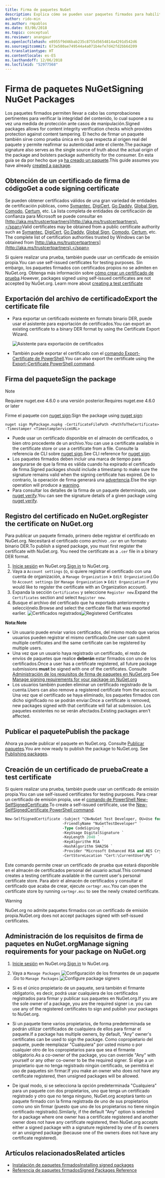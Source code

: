 ```yaml
---
title: Firma de paquetes NuGet
description: Explica cómo se pueden usar paquetes firmados para habilitar la comprobación de integridad del contenido.
author: rido-min
ms.author: rmpablos
ms.date: 03/06/2018
ms.topic: conceptual
ms.reviewer: anangaur
ms.openlocfilehash: e8955f9d46bab235c8755d5654814a4291d542d6
ms.sourcegitcommit: 673e580ae749544a4a071b4efe7d42fd2bb6d209
ms.translationtype: HT
ms.contentlocale: es-ES
ms.lasthandoff: 12/06/2018
ms.locfileid: "52977568"
---
```

# <a name="signing-nuget-packages"></a><span data-ttu-id="ecc99-103">Firma de paquetes NuGet</span><span class="sxs-lookup"><span data-stu-id="ecc99-103">Signing NuGet Packages</span></span>

<span data-ttu-id="ecc99-104">Los paquetes firmados permiten llevar a cabo las comprobaciones pertinentes para verificar la integridad del contenido, lo cual supone a su vez una medida de protección ante casos de manipulación.</span><span class="sxs-lookup"><span data-stu-id="ecc99-104">Signed packages allows for content integrity verification checks which provides protection against content tampering.</span></span> <span data-ttu-id="ecc99-105">El hecho de firmar un paquete también sirve como prueba única en lo que respecta al origen real del paquete y permite reafirmar su autenticidad ante el cliente.</span><span class="sxs-lookup"><span data-stu-id="ecc99-105">The package signature also serves as the single source of truth about the actual origin of the package and bolsters package authenticity for the consumer.</span></span> <span data-ttu-id="ecc99-106">En esta guía se da por hecho que ya [ha creado un paquete](creating-a-package.md).</span><span class="sxs-lookup"><span data-stu-id="ecc99-106">This guide assumes you have already [created a package](creating-a-package.md).</span></span>

## <a name="get-a-code-signing-certificate"></a><span data-ttu-id="ecc99-107">Obtención de un certificado de firma de código</span><span class="sxs-lookup"><span data-stu-id="ecc99-107">Get a code signing certificate</span></span>

<span data-ttu-id="ecc99-108">Se pueden obtener certificados válidos de una gran variedad de entidades de certificación públicas, como [Symantec](https://trustcenter.websecurity.symantec.com/process/trust/productOptions?productType=SoftwareValidationClass3), [DigiCert](https://www.digicert.com/code-signing/), [Go Daddy](https://www.godaddy.com/web-security/code-signing-certificate), [Global Sign](https://www.globalsign.com/en/code-signing-certificate/), [Comodo](https://www.comodo.com/e-commerce/code-signing/code-signing-certificate.php), [Certum](https://www.certum.eu/certum/cert,offer_en_open_source_cs.xml), etc. La lista completa de entidades de certificación de confianza para Microsoft se puede consultar en [http://aka.ms/trustcertpartners](http://aka.ms/trustcertpartners).</span><span class="sxs-lookup"><span data-stu-id="ecc99-108">Valid certificates may be obtained from a public certificate authority such as [Symantec](https://trustcenter.websecurity.symantec.com/process/trust/productOptions?productType=SoftwareValidationClass3), [DigiCert](https://www.digicert.com/code-signing/), [Go Daddy](https://www.godaddy.com/web-security/code-signing-certificate), [Global Sign](https://www.globalsign.com/en/code-signing-certificate/), [Comodo](https://www.comodo.com/e-commerce/code-signing/code-signing-certificate.php), [Certum](https://www.certum.eu/certum/cert,offer_en_open_source_cs.xml), etc. The complete list of certification authorities trusted by Windows can be obtained from [http://aka.ms/trustcertpartners](http://aka.ms/trustcertpartners).</span></span>

<span data-ttu-id="ecc99-109">Si quiere realizar una prueba, también puede usar un certificado de emisión propia.</span><span class="sxs-lookup"><span data-stu-id="ecc99-109">You can use self-issued certificates for testing purposes.</span></span> <span data-ttu-id="ecc99-110">Sin embargo, los paquetes firmados con certificados propios no se admiten en NuGet.org. Obtenga más información sobre [cómo crear un certificado de prueba](#create-a-test-certificate).</span><span class="sxs-lookup"><span data-stu-id="ecc99-110">However, packages signed using self-issued certificates are not accepted by NuGet.org. Learn more about [creating a test certificate](#create-a-test-certificate)</span></span>

## <a name="export-the-certificate-file"></a><span data-ttu-id="ecc99-111">Exportación del archivo de certificado</span><span class="sxs-lookup"><span data-stu-id="ecc99-111">Export the certificate file</span></span>

* <span data-ttu-id="ecc99-112">Para exportar un certificado existente en formato binario DER, puede usar el asistente para exportación de certificados.</span><span class="sxs-lookup"><span data-stu-id="ecc99-112">You can export an existing certificate to a binary DER format by using the Certificate Export Wizard.</span></span>

  ![Asistente para exportación de certificados](../reference/media/CertificateExportWizard.png)

* <span data-ttu-id="ecc99-114">También puede exportar el certificado con el [comando Export-Certificate de PowerShell](/powershell/module/pkiclient/export-certificate.md).</span><span class="sxs-lookup"><span data-stu-id="ecc99-114">You can also export the certificate using the [Export-Certificate PowerShell command](/powershell/module/pkiclient/export-certificate.md).</span></span>

## <a name="sign-the-package"></a><span data-ttu-id="ecc99-115">Firma del paquete</span><span class="sxs-lookup"><span data-stu-id="ecc99-115">Sign the package</span></span>

> [!note]
> <span data-ttu-id="ecc99-116">Requiere nuget.exe 4.6.0 o una versión posterior.</span><span class="sxs-lookup"><span data-stu-id="ecc99-116">Requires nuget.exe 4.6.0 or later</span></span>

<span data-ttu-id="ecc99-117">Firme el paquete con [nuget sign](../tools/cli-ref-sign.md):</span><span class="sxs-lookup"><span data-stu-id="ecc99-117">Sign the package using [nuget sign](../tools/cli-ref-sign.md):</span></span>

```cli
nuget sign MyPackage.nupkg -CertificateFilePath <PathToTheCertificate> -Timestamper <TimestampServiceURL>
```

* <span data-ttu-id="ecc99-118">Puede usar un certificado disponible en el almacén de certificados, o bien otro procedente de un archivo.</span><span class="sxs-lookup"><span data-stu-id="ecc99-118">You can use a certificate available in the certificate store or use a certificate from a file.</span></span> <span data-ttu-id="ecc99-119">Consulte la referencia de CLI sobre [nuget sign](../tools/cli-ref-sign.md).</span><span class="sxs-lookup"><span data-stu-id="ecc99-119">See CLI reference for [nuget sign](../tools/cli-ref-sign.md).</span></span>
* <span data-ttu-id="ecc99-120">Los paquetes firmados deben incluir una marca de tiempo para asegurarse de que la firma es válida cuando ha expirado el certificado de firma.</span><span class="sxs-lookup"><span data-stu-id="ecc99-120">Signed packages should include a timestamp to make sure the signature remains valid when the signing certificate has expired.</span></span> <span data-ttu-id="ecc99-121">De lo contrario, la operación de firma generará una [advertencia](../reference/errors-and-warnings/NU3002.md).</span><span class="sxs-lookup"><span data-stu-id="ecc99-121">Else the sign operation will produce a [warning](../reference/errors-and-warnings/NU3002.md).</span></span>
* <span data-ttu-id="ecc99-122">Para consultar los detalles de la firma de un paquete determinado, use [nuget verify](../tools/cli-ref-verify.md).</span><span class="sxs-lookup"><span data-stu-id="ecc99-122">You can see the signature details of a given package using [nuget verify](../tools/cli-ref-verify.md).</span></span>

## <a name="register-the-certificate-on-nugetorg"></a><span data-ttu-id="ecc99-123">Registro del certificado en NuGet.org</span><span class="sxs-lookup"><span data-stu-id="ecc99-123">Register the certificate on NuGet.org</span></span>

<span data-ttu-id="ecc99-124">Para publicar un paquete firmado, primero debe registrar el certificado en NuGet.org. Necesitará el certificado como archivo `.cer` en un formato binario DER.</span><span class="sxs-lookup"><span data-stu-id="ecc99-124">To publish a signed package, you must first register the certificate with NuGet.org. You need the certificate as a `.cer` file in a binary DER format.</span></span>

1. <span data-ttu-id="ecc99-125">[Inicie sesión](https://www.nuget.org/users/account/LogOn?returnUrl=%2F) en NuGet.org.</span><span class="sxs-lookup"><span data-stu-id="ecc99-125">[Sign in](https://www.nuget.org/users/account/LogOn?returnUrl=%2F) to NuGet.org.</span></span>
1. <span data-ttu-id="ecc99-126">Vaya a `Account settings` (o, si quiere registrar el certificado con una cuenta de organización, a `Manage Organization` **>** `Edit Organziation`).</span><span class="sxs-lookup"><span data-stu-id="ecc99-126">Go to `Account settings` (or `Manage Organization` **>** `Edit Organziation` if you would like to register the certificate with an Organization account).</span></span>
1. <span data-ttu-id="ecc99-127">Expanda la sección `Certificates` y seleccione `Register new`.</span><span class="sxs-lookup"><span data-stu-id="ecc99-127">Expand the `Certificates` section and select `Register new`.</span></span>
1. <span data-ttu-id="ecc99-128">Busque el archivo del certificado que ha exportado anteriormente y selecciónelo.</span><span class="sxs-lookup"><span data-stu-id="ecc99-128">Browse and select the certficate file that was exported earlier.</span></span>
  <span data-ttu-id="ecc99-129">![Certificados registrados](../reference/media/registered-certs.png)</span><span class="sxs-lookup"><span data-stu-id="ecc99-129">![Registered Certificates](../reference/media/registered-certs.png)</span></span>

<span data-ttu-id="ecc99-130">**Nota:**</span><span class="sxs-lookup"><span data-stu-id="ecc99-130">**Note**</span></span>
* <span data-ttu-id="ecc99-131">Un usuario puede enviar varios certificados, del mismo modo que varios usuarios pueden registrar el mismo certificado.</span><span class="sxs-lookup"><span data-stu-id="ecc99-131">One user can submit multiple certificates and the same certificate can be registered by multiple users.</span></span>
* <span data-ttu-id="ecc99-132">Una vez que un usuario haya registrado un certificado, el resto de envíos de paquetes que realice **deberán** estar firmados con uno de los certificados.</span><span class="sxs-lookup"><span data-stu-id="ecc99-132">Once a user has a certificate registered, all future package submissions **must** be signed with one of the certificates.</span></span> <span data-ttu-id="ecc99-133">Consulte [Administración de los requisitos de firma de paquetes en NuGet.org](#manage-signing-requirements-for-your-package-on-nugetorg).</span><span class="sxs-lookup"><span data-stu-id="ecc99-133">See [Manage signing requirements for your package on NuGet.org](#manage-signing-requirements-for-your-package-on-nugetorg)</span></span>
* <span data-ttu-id="ecc99-134">Los usuarios también pueden eliminar un certificado registrado de la cuenta.</span><span class="sxs-lookup"><span data-stu-id="ecc99-134">Users can also remove a registered certificate from the account.</span></span> <span data-ttu-id="ecc99-135">Una vez que el certificado se haya eliminado, los paquetes firmados con dicho significado no se podrán enviar.</span><span class="sxs-lookup"><span data-stu-id="ecc99-135">Once a certificate is removed, new packages signed with that certificate will fail at submission.</span></span> <span data-ttu-id="ecc99-136">Los paquetes existentes no se verán afectados.</span><span class="sxs-lookup"><span data-stu-id="ecc99-136">Existing packages aren't affected.</span></span>

## <a name="publish-the-package"></a><span data-ttu-id="ecc99-137">Publicar el paquete</span><span class="sxs-lookup"><span data-stu-id="ecc99-137">Publish the package</span></span>

<span data-ttu-id="ecc99-138">Ahora ya puede publicar el paquete en NuGet.org. Consulte [Publicar paquetes](Publish-a-package.md).</span><span class="sxs-lookup"><span data-stu-id="ecc99-138">You are now ready to publish the package to NuGet.org. See [Publishing packages](Publish-a-package.md).</span></span>

## <a name="create-a-test-certificate"></a><span data-ttu-id="ecc99-139">Creación de un certificado de prueba</span><span class="sxs-lookup"><span data-stu-id="ecc99-139">Create a test certificate</span></span>

<span data-ttu-id="ecc99-140">Si quiere realizar una prueba, también puede usar un certificado de emisión propia.</span><span class="sxs-lookup"><span data-stu-id="ecc99-140">You can use self-issued certificates for testing purposes.</span></span> <span data-ttu-id="ecc99-141">Para crear un certificado de emisión propia, use el [comando de PowerShell New-SelfSignedCertificate](/powershell/module/pkiclient/new-selfsignedcertificate.md).</span><span class="sxs-lookup"><span data-stu-id="ecc99-141">To create a self-issued certificate, use the [New-SelfSignedCertificate PowerShell command](/powershell/module/pkiclient/new-selfsignedcertificate.md).</span></span>

```ps
New-SelfSignedCertificate -Subject "CN=NuGet Test Developer, OU=Use for testing purposes ONLY" `
                          -FriendlyName "NuGetTestDeveloper" `
                          -Type CodeSigning `
                          -KeyUsage DigitalSignature `
                          -KeyLength 2048 `
                          -KeyAlgorithm RSA `
                          -HashAlgorithm SHA256 `
                          -Provider "Microsoft Enhanced RSA and AES Cryptographic Provider" `
                          -CertStoreLocation "Cert:\CurrentUser\My" 
```

<span data-ttu-id="ecc99-142">Este comando permite crear un certificado de prueba que estará disponible en el almacén de certificados personal del usuario actual.</span><span class="sxs-lookup"><span data-stu-id="ecc99-142">This command creates a testing certificate available in the current user's personal certificate store.</span></span> <span data-ttu-id="ecc99-143">Para abrir el almacén de certificados y consultar el certificado que acaba de crear, ejecute `certmgr.msc`.</span><span class="sxs-lookup"><span data-stu-id="ecc99-143">You can open the certificate store by running `certmgr.msc` to see the newly created certificate.</span></span>

> [!Warning]
> <span data-ttu-id="ecc99-144">NuGet.org no admite paquetes firmados con un certificado de emisión propia.</span><span class="sxs-lookup"><span data-stu-id="ecc99-144">NuGet.org does not accept packages signed with self-issued certificates.</span></span>

## <a name="manage-signing-requirements-for-your-package-on-nugetorg"></a><span data-ttu-id="ecc99-145">Administración de los requisitos de firma de paquetes en NuGet.org</span><span class="sxs-lookup"><span data-stu-id="ecc99-145">Manage signing requirements for your package on NuGet.org</span></span>
1. <span data-ttu-id="ecc99-146">[Inicie sesión](https://www.nuget.org/users/account/LogOn?returnUrl=%2F) en NuGet.org.</span><span class="sxs-lookup"><span data-stu-id="ecc99-146">[Sign in](https://www.nuget.org/users/account/LogOn?returnUrl=%2F) to NuGet.org.</span></span>

1. <span data-ttu-id="ecc99-147">Vaya a `Manage Packages` 
   ![Configuración de los firmantes de un paquete](../reference/media/configure-package-signers.png).</span><span class="sxs-lookup"><span data-stu-id="ecc99-147">Go to `Manage Packages` 
![Configure package signers](../reference/media/configure-package-signers.png)</span></span>

* <span data-ttu-id="ecc99-148">Si es el único propietario de un paquete, será también el firmante obligatorio, es decir, podrá usar cualquiera de los certificados registrados para firmar y publicar sus paquetes en NuGet.org.</span><span class="sxs-lookup"><span data-stu-id="ecc99-148">If you are the sole owner of a package, you are the required signer i.e. you can use any of the registered certificates to sign and publish your packages to NuGet.org.</span></span>

* <span data-ttu-id="ecc99-149">Si un paquete tiene varios propietarios, de forma predeterminada se podrán utilizar certificados de cualquiera de ellos para firmar el paquete.</span><span class="sxs-lookup"><span data-stu-id="ecc99-149">If a package has multiple owners, by default, "Any" owner's certificates can be used to sign the package.</span></span> <span data-ttu-id="ecc99-150">Como copropietario del paquete, puede reemplazar "Cualquiera" por usted mismo o por cualquier otro de los copropietarios para que sea el firmante obligatorio.</span><span class="sxs-lookup"><span data-stu-id="ecc99-150">As a co-owner of the package, you can override "Any" with yourself or any other co-owner to be the required signer.</span></span> <span data-ttu-id="ecc99-151">Si elige a un propietario que no tenga registrado ningún certificado, se permitirá el uso de paquetes sin firmar.</span><span class="sxs-lookup"><span data-stu-id="ecc99-151">If you make an owner  who does not have any certificate registered, then unsigned packages will be allowed.</span></span> 

* <span data-ttu-id="ecc99-152">De igual modo, si se selecciona la opción predeterminada "Cualquiera" para un paquete con dos propietarios, uno que tenga un certificado registrado y otro que no tenga ninguno, NuGet.org aceptará tanto un paquete firmado con la firma registrada de uno de sus propietarios como uno sin firmar (puesto que uno de los propietarios no tiene ningún certificado registrado).</span><span class="sxs-lookup"><span data-stu-id="ecc99-152">Similarly, if the default "Any" option is selected for a package where one owner has a certificate registered and another owner does not have any certificate registered, then NuGet.org accepts either a signed package with a signature registered by one of its owners or an unsigned package (because one of the owners does not have any certificate registered).</span></span>

## <a name="related-articles"></a><span data-ttu-id="ecc99-153">Artículos relacionados</span><span class="sxs-lookup"><span data-stu-id="ecc99-153">Related articles</span></span>

- [<span data-ttu-id="ecc99-154">Instalación de paquetes firmados</span><span class="sxs-lookup"><span data-stu-id="ecc99-154">Installing signed packages</span></span>](../consume-packages/installing-signed-packages.md)
- [<span data-ttu-id="ecc99-155">Referencia de paquetes firmados</span><span class="sxs-lookup"><span data-stu-id="ecc99-155">Signed Packages Reference</span></span>](../reference/Signed-Packages-Reference.md)
